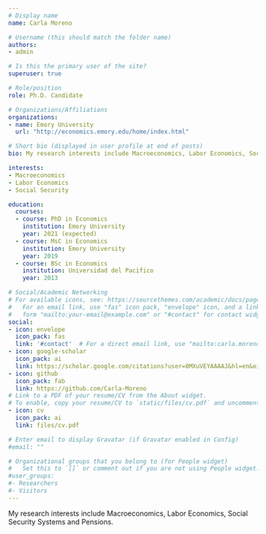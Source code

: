 ```yaml
---
# Display name
name: Carla Moreno

# Username (this should match the folder name)
authors:
- admin

# Is this the primary user of the site?
superuser: true

# Role/position
role: Ph.D. Candidate

# Organizations/Affiliations
organizations:
- name: Emory University
  url: "http://economics.emory.edu/home/index.html"

# Short bio (displayed in user profile at end of posts)
bio: My research interests include Macroeconomics, Labor Economics, Social Security Systems and Pensions.

interests:
- Macroeconomics
- Labor Economics
- Social Security 

education:
  courses:
  - course: PhD in Economics
    institution: Emory University
    year: 2021 (expected)
  - course: MsC in Economics
    institution: Emory University
    year: 2019
  - course: BSc in Economics
    institution: Universidad del Pacifico
    year: 2013

# Social/Academic Networking
# For available icons, see: https://sourcethemes.com/academic/docs/page-builder/#icons
#   For an email link, use "fas" icon pack, "envelope" icon, and a link in the
#   form "mailto:your-email@example.com" or "#contact" for contact widget.
social:
- icon: envelope
  icon_pack: fas
  link: '#contact'  # For a direct email link, use "mailto:carla.moreno@emory.edu".
- icon: google-scholar
  icon_pack: ai
  link: https://scholar.google.com/citations?user=0MXuVEYAAAAJ&hl=en&oi=sra
- icon: github
  icon_pack: fab
  link: https://github.com/Carla-Moreno
# Link to a PDF of your resume/CV from the About widget.
# To enable, copy your resume/CV to `static/files/cv.pdf` and uncomment the lines below.
- icon: cv
  icon_pack: ai
  link: files/cv.pdf

# Enter email to display Gravatar (if Gravatar enabled in Config)
#email: ""

# Organizational groups that you belong to (for People widget)
#   Set this to `[]` or comment out if you are not using People widget.
#user_groups:
#- Researchers
#- Visitors
---
```

My research interests include Macroeconomics, Labor Economics, Social Security Systems and Pensions.
